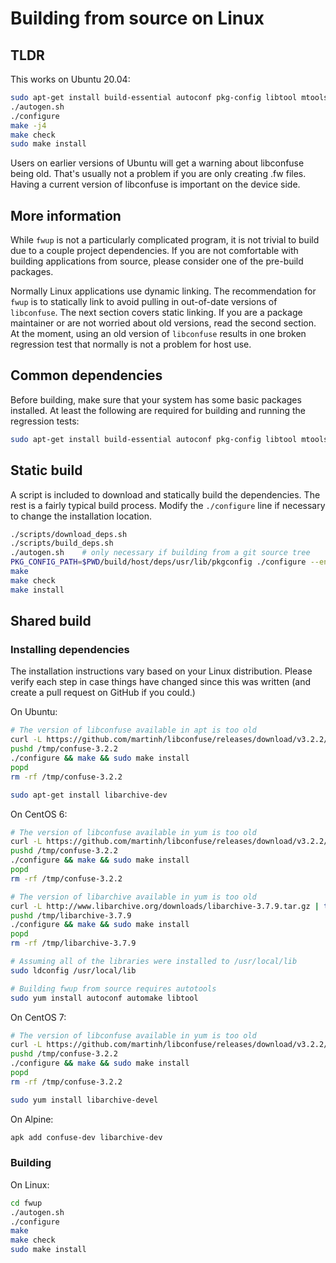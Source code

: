 # Building from source on Linux

## TLDR

This works on Ubuntu 20.04:

```sh
sudo apt-get install build-essential autoconf pkg-config libtool mtools unzip zip help2man libconfuse-dev libarchive-dev xdelta3 dosfstools
./autogen.sh
./configure
make -j4
make check
sudo make install
```

Users on earlier versions of Ubuntu will get a warning about libconfuse being
old. That's usually not a problem if you are only creating .fw files. Having a
current version of libconfuse is important on the device side.

## More information

While `fwup` is not a particularly complicated program, it is not trivial to
build due to a couple project dependencies. If you are not comfortable with
building applications from source, please consider one of the pre-build
packages.

Normally Linux applications use dynamic linking. The recommendation for `fwup`
is to statically link to avoid pulling in out-of-date versions of `libconfuse`.
The next section covers static linking. If you are a package maintainer or are
not worried about old versions, read the second section. At the moment, using an
old version of `libconfuse` results in one broken regression test that normally
is not a problem for host use.

## Common dependencies

Before building, make sure that your system has some basic packages installed.
At least the following are required for building and running the regression
tests:

```sh
sudo apt-get install build-essential autoconf pkg-config libtool mtools unzip zip help2man xdelta3 dosfstools
```

## Static build

A script is included to download and statically build the dependencies. The rest
is a fairly typical build process. Modify the `./configure` line if necessary to
change the installation location.

```sh
./scripts/download_deps.sh
./scripts/build_deps.sh
./autogen.sh    # only necessary if building from a git source tree
PKG_CONFIG_PATH=$PWD/build/host/deps/usr/lib/pkgconfig ./configure --enable-shared=no
make
make check
make install
```

## Shared build

### Installing dependencies

The installation instructions vary based on your Linux distribution. Please
verify each step in case things have changed since this was written (and create
a pull request on GitHub if you could.)

On Ubuntu:

```sh
# The version of libconfuse available in apt is too old
curl -L https://github.com/martinh/libconfuse/releases/download/v3.2.2/confuse-3.2.2.tar.gz | tar -xz -C /tmp
pushd /tmp/confuse-3.2.2
./configure && make && sudo make install
popd
rm -rf /tmp/confuse-3.2.2

sudo apt-get install libarchive-dev
```

On CentOS 6:

```sh
# The version of libconfuse available in yum is too old
curl -L https://github.com/martinh/libconfuse/releases/download/v3.2.2/confuse-3.2.2.tar.gz | tar -xz -C /tmp
pushd /tmp/confuse-3.2.2
./configure && make && sudo make install
popd
rm -rf /tmp/confuse-3.2.2

# The version of libarchive available in yum is too old
curl -L http://www.libarchive.org/downloads/libarchive-3.7.9.tar.gz | tar -xz -C /tmp
pushd /tmp/libarchive-3.7.9
./configure && make && sudo make install
popd
rm -rf /tmp/libarchive-3.7.9

# Assuming all of the libraries were installed to /usr/local/lib
sudo ldconfig /usr/local/lib

# Building fwup from source requires autotools
sudo yum install autoconf automake libtool
```

On CentOS 7:

```sh
# The version of libconfuse available in yum is too old
curl -L https://github.com/martinh/libconfuse/releases/download/v3.2.2/confuse-3.2.2.tar.gz | tar -xz -C /tmp
pushd /tmp/confuse-3.2.2
./configure && make && sudo make install
popd
rm -rf /tmp/confuse-3.2.2

sudo yum install libarchive-devel
```

On Alpine:

```sh
apk add confuse-dev libarchive-dev
```

### Building

On Linux:

```sh
cd fwup
./autogen.sh
./configure
make
make check
sudo make install
```
